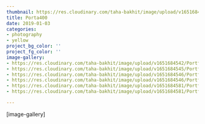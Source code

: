 ```yaml
---
thumbnail: https://res.cloudinary.com/taha-bakhit/image/upload/v1651684577/Portfolio/Streets%20of%20Helsinki/DSCF8079_hxyvfy.jpg
title: Porta400
date: 2019-01-03
categories:
- photography
- yellow
project_bg_color: ''
project_fg_color: ''
image-gallery:
- https://res.cloudinary.com/taha-bakhit/image/upload/v1651684542/Portfolio/Streets%20of%20Helsinki/DSCF10560-13-03-22_joqmmf.jpg
- https://res.cloudinary.com/taha-bakhit/image/upload/v1651684545/Portfolio/Streets%20of%20Helsinki/DSCF102079-11-04-22_hk04fl.jpg
- https://res.cloudinary.com/taha-bakhit/image/upload/v1651684546/Portfolio/Streets%20of%20Helsinki/DSCF6838_afdwwm.jpg
- https://res.cloudinary.com/taha-bakhit/image/upload/v1651684546/Portfolio/Streets%20of%20Helsinki/DSCF102268-17-04-22_jtajtp.jpg
- https://res.cloudinary.com/taha-bakhit/image/upload/v1651684581/Portfolio/Streets%20of%20Helsinki/Gold200_18_-positive-2_svccqu.jpg
- https://res.cloudinary.com/taha-bakhit/image/upload/v1651684581/Portfolio/Streets%20of%20Helsinki/DSCF10496-27-02-22_aenegy.jpg

---
```

\[image-gallery\]